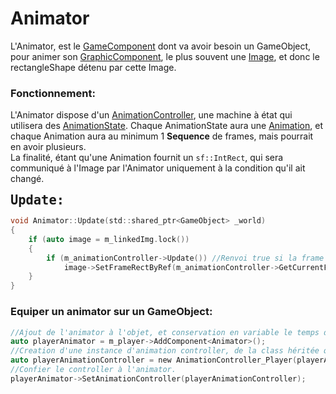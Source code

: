 # Animator

L'Animator, est le [GameComponent](gameComponent.md) dont va avoir besoin un GameObject,
pour animer son [GraphicComponent](graphicComponent.md), le plus souvent une [Image](image.md), et donc le rectangleShape détenu par cette Image.

### Fonctionnement:
L'Animator dispose d'un [AnimationController](animationController.md), une machine à état qui utilisera des [AnimationState](animationState.md).
Chaque AnimationState aura une [Animation](animation.md), et chaque Animation aura au minimum 1 **Sequence** de frames, mais pourrait en avoir plusieurs.  
La finalité, étant qu'une Animation fournit un `sf::IntRect`, qui sera communiqué à l'Image par l'Animator uniquement à la condition qu'il ait changé.

 <font size = 5>**`Update:`**</font>
```c
void Animator::Update(std::shared_ptr<GameObject> _world)
{
	if (auto image = m_linkedImg.lock())
	{
		if (m_animationController->Update()) //Renvoi true si la frame a changé
			image->SetFrameRectByRef(m_animationController->GetCurrentFrame());
	}
}
```

### Equiper un animator sur un GameObject:
```c
//Ajout de l'animator à l'objet, et conservation en variable le temps de le setup
auto playerAnimator = m_player->AddComponent<Animator>();
//Creation d'une instance d'animation controller, de la class héritée que l'on souhaite
auto playerAnimationController = new AnimationController_Player(playerAnimator);
//Confier le controller à l'animator.
playerAnimator->SetAnimationController(playerAnimationController);
```
